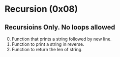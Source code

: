 
# Recursion (0x08)

## Recursioins Only. No loops allowed

0. Function that prints a string followed by new line.
1. Function to print a string in reverse.
2. Function to return the len of string.

